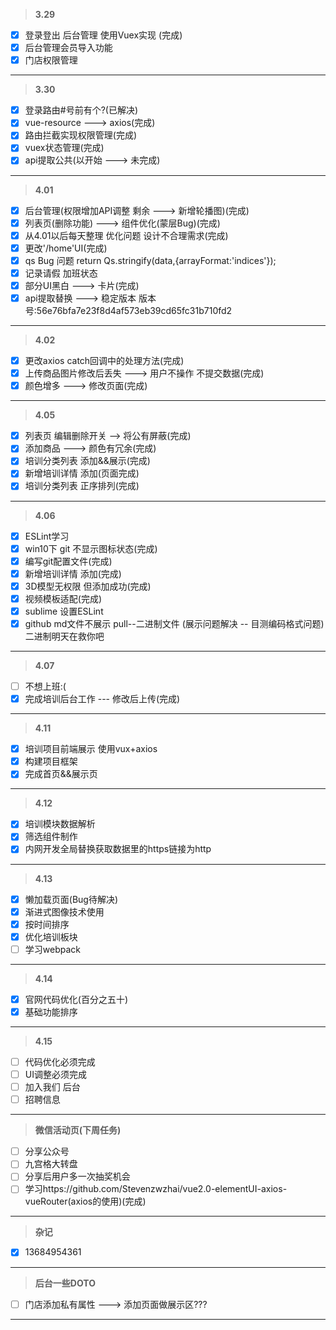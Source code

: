 > **3.29**  

- [x] 登录登出 后台管理 使用Vuex实现 (完成)
- [x] 后台管理会员导入功能
- [x] 门店权限管理
---

> **3.30**

- [x] 登录路由#号前有个?(已解决)
- [x] vue-resource ---> axios(完成)
- [x] 路由拦截实现权限管理(完成)
- [x] vuex状态管理(完成)
- [x] api提取公共(以开始 ---> 未完成)
---

> **4.01**

- [x] 后台管理(权限增加API调整 剩余 ---> 新增轮播图)(完成)
- [x] 列表页(删除功能) ---> 组件优化(蒙层Bug)(完成)
- [x] 从4.01以后每天整理 优化问题 设计不合理需求(完成)
- [x] 更改'/home'UI(完成)
- [x] qs Bug 问题 return Qs.stringify(data,{arrayFormat:'indices'});
- [x] 记录请假 加班状态
- [x] 部分UI黑白 ---> 卡片(完成)
- [x] api提取替换 ---> 稳定版本 版本号:56e76bfa7e23f8d4af573eb39cd65fc31b710fd2
---

> **4.02**

- [x] 更改axios catch回调中的处理方法(完成)
- [x] 上传商品图片修改后丢失 ---> 用户不操作 不提交数据(完成)
- [x] 颜色增多 ---> 修改页面(完成)
---

> **4.05**

- [x] 列表页 编辑删除开关 --> 将公有屏蔽(完成)
- [x] 添加商品 ---> 颜色有冗余(完成)
- [x] 培训分类列表 添加&&展示(完成)
- [x] 新增培训详情 添加(页面完成)
- [x] 培训分类列表 正序排列(完成)
---

> **4.06**

- [x] ESLint学习
- [x] win10下 git 不显示图标状态(完成)
- [x] 编写git配置文件(完成)
- [x] 新增培训详情 添加(完成)
- [x] 3D模型无权限 但添加成功(完成)
- [x] 视频模板适配(完成)
- [x] sublime 设置ESLint
- [x] github md文件不展示 pull--二进制文件 (展示问题解决 -- 目测编码格式问题) 二进制明天在救你吧
---

> **4.07**

- [ ] 不想上班:(
- [x] 完成培训后台工作 --- 修改后上传(完成)
---

> **4.11**

- [x] 培训项目前端展示 使用vux+axios
- [x] 构建项目框架
- [x] 完成首页&&展示页
---

> **4.12**

- [x] 培训模块数据解析
- [x] 筛选组件制作
- [x] 内网开发全局替换获取数据里的https链接为http
---

> **4.13**

- [x] 懒加载页面(Bug待解决)
- [x] 渐进式图像技术使用
- [x] 按时间排序
- [x] 优化培训板块
- [ ] 学习webpack
---

> **4.14**

- [x] 官网代码优化(百分之五十)
- [x] 基础功能排序
---

> **4.15**

- [ ] 代码优化必须完成
- [ ] UI调整必须完成
- [ ] 加入我们 后台
- [ ] 招聘信息
---

> **微信活动页(下周任务)**

- [ ] 分享公众号
- [ ] 九宫格大转盘
- [ ] 分享后用户多一次抽奖机会
- [ ] 学习https://github.com/Stevenzwzhai/vue2.0-elementUI-axios-vueRouter(axios的使用)(完成)
---

> **杂记**

- [x] 13684954361
---

> **后台一些DOTO**

- [ ] 门店添加私有属性 ---> 添加页面做展示区???
---